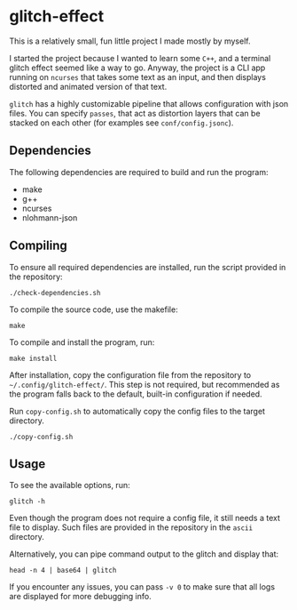 # glitch-effect
This is a relatively small, fun little project I made mostly by myself.

I started the project because I wanted to learn some `C++`, and a terminal
glitch effect seemed like a way to go.
Anyway, the project is a CLI app running on `ncurses` that takes some text
as an input, and then displays distorted and animated version of that text.

`glitch` has a highly customizable pipeline that allows configuration with
json files. You can specify `passes`, that act as distortion layers that
can be stacked on each other (for examples see `conf/config.jsonc`).


## Dependencies
The following dependencies are required to build and run the program:

* make
* g++
* ncurses
* nlohmann-json


## Compiling
To ensure all required dependencies are installed, run the script provided in the repository:
```
./check-dependencies.sh
```

To compile the source code, use the makefile:
```
make
```

To compile and install the program, run:
```
make install
```

After installation, copy the configuration file from the repository to `~/.config/glitch-effect/`.
This step is not required, but recommended as the program falls back to the default, built-in configuration if needed.

Run `copy-config.sh` to automatically copy the config files to the target directory.
```
./copy-config.sh
```


## Usage
To see the available options, run:
```
glitch -h
```

Even though the program does not require a config file, it still needs a text file to display.
Such files are provided in the repository in the `ascii` directory.

Alternatively, you can pipe command output to the glitch and display that:
```
head -n 4 | base64 | glitch
```

If you encounter any issues, you can pass `-v 0` to make sure that all logs are displayed for more debugging info.
